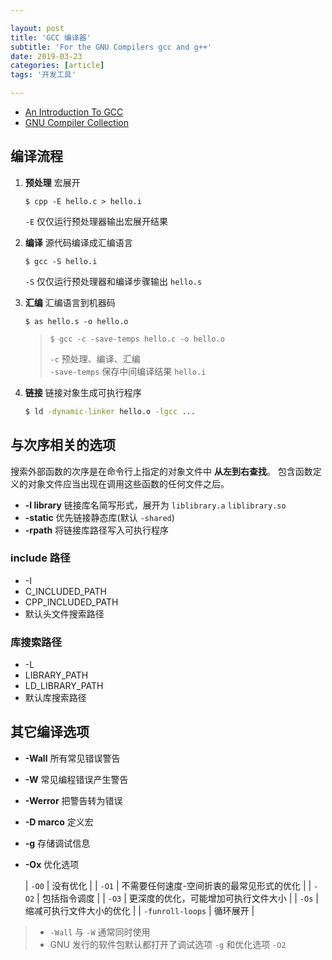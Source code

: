 ```yaml
---

layout: post
title: 'GCC 编译器'
subtitle: 'For the GNU Compilers gcc and g++'
date: 2019-03-23
categories: [article]
tags: '开发工具' 

---
```


- [An Introduction To GCC](../../../assets/pdf/an-introduction-to-gcc.pdf)
- [GNU Compiler Collection](https://gcc.gnu.org/onlinedocs/gcc-8.3.0/gcc/)

## 编译流程

1. **预处理** 宏展开

   ```console
   $ cpp -E hello.c > hello.i
   ```
   `-E` 仅仅运行预处理器输出宏展开结果
   
2. **编译** 源代码编译成汇编语言

   ```console
   $ gcc -S hello.i
   ```
   `-S` 仅仅运行预处理器和编译步骤输出 `hello.s`

3. **汇编** 汇编语言到机器码

   ```console
   $ as hello.s -o hello.o
   ```

   > ```console
   > $ gcc -c -save-temps hello.c -o hello.o
   > ``` 
   > `-c` 预处理、编译、汇编  
   > `-save-temps` 保存中间编译结果 `hello.i`

4. **链接** 链接对象生成可执行程序

   ```sh
   $ ld -dynamic-linker hello.o -lgcc ...
   ```

## 与次序相关的选项

搜索外部函数的次序是在命令行上指定的对象文件中 **从左到右查找**。
包含函数定义的对象文件应当出现在调用这些函数的任何文件之后。

- **-l library** 链接库名简写形式，展开为 `liblibrary.a` `liblibrary.so`
- **-static** 优先链接静态库(默认 `-shared`)
- **-rpath** 将链接库路径写入可执行程序

### include 路径

- -I
- C_INCLUDED_PATH
- CPP_INCLUDED_PATH
- 默认头文件搜索路径

### 库搜索路径

- -L
- LIBRARY_PATH
- LD_LIBRARY_PATH
- 默认库搜索路径

## 其它编译选项

- **-Wall** 所有常见错误警告 
- **-W** 常见编程错误产生警告
- **-Werror** 把警告转为错误
- **-D marco** 定义宏
- **-g** 存储调试信息
- **-Ox** 优化选项

  | `-O0` | 没有优化 |
  | `-O1` | 不需要任何速度-空间折衷的最常见形式的优化 |
  | `-O2` | 包括指令调度 |
  | `-O3` | 更深度的优化，可能增加可执行文件大小 |
  | `-Os` | 缩减可执行文件大小的优化 |
  | `-funroll-loops` | 循环展开 |

> - `-Wall` 与 `-W` 通常同时使用 
> - GNU 发行的软件包默认都打开了调试选项 `-g` 和优化选项 `-O2`


